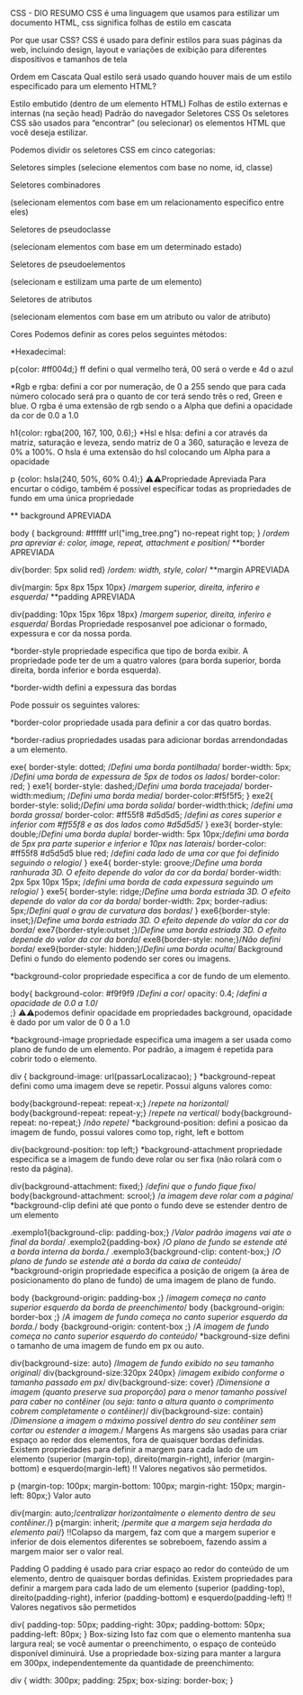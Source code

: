 CSS - DIO RESUMO
CSS é uma linguagem que usamos para estilizar um documento HTML, css significa folhas de estilo em cascata

Por que usar CSS?
CSS é usado para definir estilos para suas páginas da web, incluindo design, layout e variações de exibição para diferentes dispositivos e tamanhos de tela

Ordem em Cascata
Qual estilo será usado quando houver mais de um estilo especificado para um elemento HTML?

Estilo embutido (dentro de um elemento HTML)
Folhas de estilo externas e internas (na seção head)
Padrão do navegador
Seletores CSS
Os seletores CSS são usados para “encontrar” (ou selecionar) os elementos HTML que você deseja estilizar.

Podemos dividir os seletores CSS em cinco categorias:

Seletores simples (selecione elementos com base no nome, id, classe)

Seletores combinadores

(selecionam elementos com base em um relacionamento específico entre eles)

Seletores de pseudoclasse

(selecionam elementos com base em um determinado estado)

Seletores de pseudoelementos

(selecionam e estilizam uma parte de um elemento)

Seletores de atributos

(selecionam elementos com base em um atributo ou valor de atributo)

Cores
Podemos definir as cores pelos seguintes métodos:

*Hexadecimal:

p{color: #ff004d;} 
ff defini o qual vermelho terá, 00 será o verde e 4d o azul

*Rgb e rgba: defini a cor por numeração, de 0 a 255 sendo que para cada número colocado será pra o quanto de cor terá sendo três o red, Green e blue. O rgba é uma extensão de rgb sendo o a Alpha que defini a opacidade da cor de 0.0 a 1.0

h1{color: rgba(200, 167, 100, 0.6);}
*Hsl e hlsa: defini a cor através da matriz, saturação e leveza, sendo matriz de 0 a 360, saturação e leveza de 0% a 100%. O hsla é uma extensão do hsl colocando um Alpha para a opacidade

p {color: hsla(240, 50%, 60% 0.4);}
⚠️⚠️Propriedade Apreviada
Para encurtar o código, também é possível especificar todas as propriedades de fundo em uma única propriedade

** background APREVIADA

body { background: #ffffff url("img_tree.png") no-repeat right top; }
/*ordem pra apreviar é: color, image, repeat, attachment e position*/
**border APREVIADA

div{border: 5px solid red}
/*ordem: width, style, color*/
**margin APREVIADA

div{margin: 5px 8px 15px 10px}
/*margem superior, direita, inferiro e esquerda*/
**padding APREVIADA

div{padding: 10px 15px 16px 18px}
/*margem superior, direita, inferiro e esquerda*/
Bordas
Propriedade resposanvel poe adicionar o formado, expessura e cor da nossa porda.

*border-style propriedade especifica que tipo de borda exibir. A propriedade pode ter de um a quatro valores (para borda superior, borda direita, borda inferior e borda esquerda).

*border-width defini a expessura das bordas

Pode possuir os seguintes valores:

*border-color propriedade usada para definir a cor das quatro bordas.

*border-radius propriedades usadas para adicionar bordas arrendondadas a um elemento.

exe{
border-style: dotted; /*Defini uma borda pontilhada*/
border-width: 5px; /*Defini uma borda de expessura de 5px de todos os lados*/
border-color: red;
}
exe1{
border-style: dashed;/*Defini uma borda tracejada*/
border-width:medium; /*Defini uma borda media*/
border-color:#f5f5f5;
}
exe2{
border-style: solid;/*Defini uma borda solida*/
border-width:thick; /*defini uma borda grossa*/
border-color: #ff55f8 #d5d5d5; /*defini as cores superior e inferior com #ff55f8 e as dos lados como #d5d5d5*/
}
exe3{
border-style: double;/*Defini uma borda dupla*/
border-width: 5px 10px;/*defini uma borda de 5px pra parte superior e inferior e 10px nas laterais*/
border-color: #ff55f8 #d5d5d5 blue red; /*defini cada lado de uma cor que foi definido seguindo o relogio*/
}
exe4{
border-style: groove;/*Define uma borda ranhurada 3D. O efeito depende do valor da cor da borda*/
border-width: 2px 5px 10px 15px; /*defini uma borda de cada expessura seguindo um relogio*/
}
exe5{
border-style: ridge;/*Define uma borda estriada 3D. O efeito depende do valor da cor da borda*/
border-width: 2px;
border-radius: 5px;/*Defini qual o grau de curvatura das bordas*/
}
exe6{border-style: inset;}/*Define uma borda estriada 3D. O efeito depende do valor da cor da borda*/
exe7{border-style:outset ;}/*Define uma borda estriada 3D. O efeito depende do valor da cor da borda*/
exe8{border-style: none;}/*Não defini borda*/
exe9{border-style: hidden;}/*Defini uma borda oculta*/
Background
Defini o fundo do elemento podendo ser cores ou imagens.

*background-color propriedade especifica a cor de fundo de um elemento.

body{
background-color: #f9f9f9 /*Defini a cor*/
opacity: 0.4; /*defini a opacidade de 0.0 a 1.0*/			
;}
⚠️⚠️podemos definir opacidade em propriedades background, opacidade è dado por um valor de 0 0 a 1.0

*background-image propriedade especifica uma imagem a ser usada como plano de fundo de um elemento. Por padrão, a imagem é repetida para cobrir todo o elemento.

div {
background-image: url(passarLocalizacao);
} 
*background-repeat defini como uma imagem deve se repetir. Possui alguns valores como:

body{background-repeat: repeat-x;}
/*repete na horizontal*/
body{background-repeat: repeat-y;}
/*repete na vertical*/
body{background-repeat: no-repeat;}
/*não repete*/
*background-position: defini a posicao da imagem de fundo, possui valores como top, right, left e bottom

div{background-position: top left;} 
*background-attachment propriedade especifica se a imagem de fundo deve rolar ou ser fixa (não rolará com o resto da página).

div{background-attachment: fixed;}
/*defini que o fundo fique fixo*/
body{background-attachment: scrool;}
/*a imagem deve rolar com a página*/ 
*background-clip defini até que ponto o fundo deve se estender dentro de um elemento

.exemplo1{background-clip: padding-box;}
/*Valor padrão imagens vai ate o final da borda*/
.exemplo2{padding-box}
/*O plano de fundo se estende até a borda interna da borda.*/
.exemplo3{background-clip: content-box;}
/*O plano de fundo se estende até a borda da caixa de conteúdo*/
*background-origin propriedade especifica a posição de origem (a área de posicionamento do plano de fundo) de uma imagem de plano de fundo.

body {background-origin: padding-box ;}
/*imagem começa no canto superior esquerdo da borda de preenchimento*/
body {background-origin: border-box ;}
/*A imagem de fundo começa no canto superior esquerdo da borda.*/
body {background-origin: content-box ;}
/*A imagem de fundo começa no canto superior esquerdo do conteúdo*/
*background-size defini o tamanho de uma imagem de fundo em px ou auto.

div{background-size: auto}
/*Imagem de fundo exibido no seu tamanho original*/
div{background-size:320px 240px}
/*imagem exibido conforme o tamanho passado em px*/
div{background-size: cover} /*Dimensione a imagem (quanto preserve sua proporção) para o menor tamanho possível para caber no contêiner (ou seja: tanto a altura quanto o comprimento cobrem completamente o contêiner)*/
div{background-size: contain}
/*Dimensione a imagem o máximo possível dentro do seu contêiner sem cortar ou estender a imagem.*/
Margens
As margens são usadas para criar espaço ao redor dos elementos, fora de quaisquer bordas definidas. Existem propriedades para definir a margem para cada lado de um elemento (superior (margin-top), direito(margin-right), inferior (margin-bottom) e esquerdo(margin-left) ‼️ Valores negativos são permetidos.

p {margin-top: 100px;
margin-bottom: 100px;
margin-right: 150px;
margin-left: 80px;}
Valor auto

div{margin: auto;/*centralizar horizontalmente o elemento dentro de seu contêiner.*/} 
p{margin: inherit; /*permite que a margem seja herdada do elemento pai*/}
‼️Colapso da margem, faz com que a margem superior e inferior de dois elementos diferentes se sobreboem, fazendo assim a margem maior ser o valor real.

Padding
O padding é usado para criar espaço ao redor do conteúdo de um elemento, dentro de quaisquer bordas definidas. Existem propriedades para definir a margem para cada lado de um elemento (superior (padding-top), direito(padding-right), inferior (padding-bottom) e esquerdo(padding-left) ‼️ Valores negativos são permetidos

div{
  padding-top: 50px;
  padding-right: 30px;
  padding-bottom: 50px;
  padding-left: 80px;
}
Box-sizing
Isto faz com que o elemento mantenha sua largura real; se você aumentar o preenchimento, o espaço de conteúdo disponível diminuirá. Use a propriedade box-sizing para manter a largura em 300px, independentemente da quantidade de preenchimento:

div {
  width: 300px;
  padding: 25px;
  box-sizing: border-box;
}
